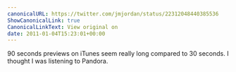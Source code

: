 ```yaml
---
canonicalURL: https://twitter.com/jmjordan/status/22312048440385536
ShowCanonicalLink: true
CanonicalLinkText: View original on
date: 2011-01-04T15:23:01+00:00
---
```

90 seconds previews on iTunes seem really long compared to 30 seconds. I thought I was listening to Pandora.